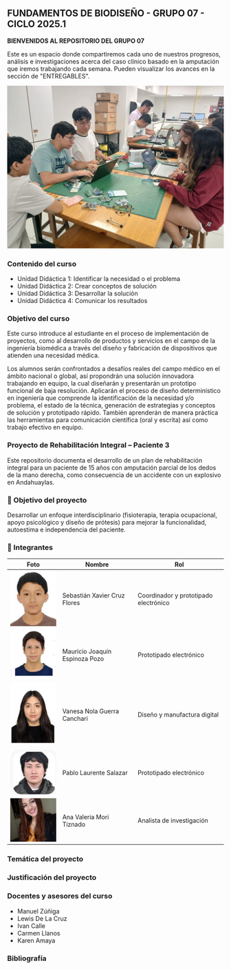 ## FUNDAMENTOS DE BIODISEÑO - GRUPO 07 - CICLO 2025.1

**BIENVENIDOS AL REPOSITORIO DEL GRUPO 07**

Este es un espacio donde compartiremos cada uno de nuestros progresos, análisis e investigaciones acerca del caso clínico basado en la amputación que iremos trabajando cada semana. Pueden visualizar los avances en la sección de "ENTREGABLES". 

<img src="multimedia/GRUPO.jpg" width="550">
 

### Contenido del curso
- Unidad Didáctica 1: Identificar la necesidad o el problema
- Unidad Didáctica 2: Crear conceptos de solución
- Unidad Didáctica 3: Desarrollar la solución
- Unidad Didáctica 4: Comunicar los resultados

### Objetivo del curso

Este curso introduce al estudiante en el proceso de implementación de proyectos, como al desarrollo de productos y servicios en el campo de la ingeniería biomédica a través del diseño y fabricación de dispositivos que atienden una necesidad médica.

Los alumnos serán confrontados a desafíos reales del campo médico en el ámbito nacional o global, así propondrán una solución innovadora trabajando en equipo, la cual diseñarán y presentarán un prototipo funcional de baja resolución. Aplicarán el proceso de diseño determinístico en ingeniería que comprende la identificación de la necesidad y/o problema, el estado de la técnica, generación de estrategias y conceptos de solución y prototipado rápido. También aprenderán de manera práctica las herramientas para comunicación científica (oral y escrita) así como trabajo efectivo en equipo.

### Proyecto de Rehabilitación Integral – Paciente 3

Este repositorio documenta el desarrollo de un plan de rehabilitación integral para un paciente de 15 años con amputación parcial de los dedos de la mano derecha, como consecuencia de un accidente con un explosivo en Andahuaylas.

### 🧠 Objetivo del proyecto
Desarrollar un enfoque interdisciplinario (fisioterapia, terapia ocupacional, apoyo psicológico y diseño de prótesis) para mejorar la funcionalidad, autoestima e independencia del paciente.


### 👥 Integrantes

| Foto  | Nombre                        | Rol                                |
|-------|-------------------------------|------------------------------------|
| <img src="multimedia/sebastian.jpg" width="150"> | Sebastián Xavier Cruz Flores     | Coordinador y prototipado electrónico |
| <img src="multimedia/mauricio.jpg" width="150">  | Mauricio Joaquín Espinoza Pozo   | Prototipado electrónico           |
| <img src="multimedia/vanesa.jpg" width="150">    | Vanesa Nola Guerra Canchari      | Diseño y manufactura digital      |
| <img src="multimedia/pablo.jpg" width="150">     | Pablo Laurente Salazar           | Prototipado electrónico           |
| <img src="multimedia/ana_valeria.jpg" width="150"> | Ana Valeria Mori Tiznado        | Analista de investigación        |

### Temática del proyecto

### Justificación del proyecto 

### Docentes y asesores del curso

- Manuel Zúñiga 
- Lewis De La Cruz
- Ivan Calle
- Carmen Llanos
- Karen Amaya

### Bibliografía




